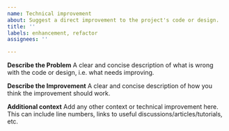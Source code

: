 ```yaml
---
name: Technical improvement
about: Suggest a direct improvement to the project's code or design.
title: ''
labels: enhancement, refactor
assignees: ''

---
```


**Describe the Problem**
A clear and concise description of what is wrong with the code or design, i.e. what needs improving.

**Describe the Improvement**
A clear and concise description of how you think the improvement should work.

**Additional context**
Add any other context or technical improvement here. This can include line numbers, links to useful discussions/articles/tutorials, etc.
